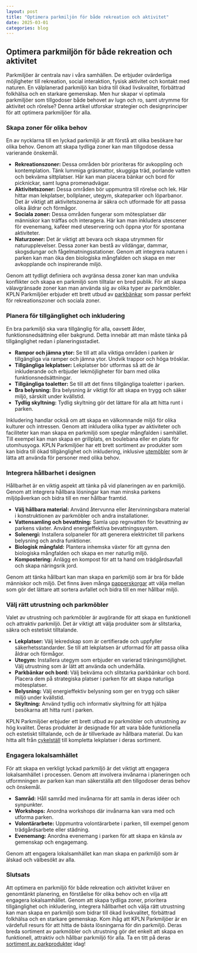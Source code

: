 ```yaml
---
layout: post
title: "Optimera parkmiljön för både rekreation och aktivitet"
date: 2025-03-01
categories: blog
---
```


## Optimera parkmiljön för både rekreation och aktivitet

Parkmiljöer är centrala nav i våra samhällen. De erbjuder ovärderliga möjligheter till rekreation, social interaktion, fysisk aktivitet och kontakt med naturen. En välplanerad parkmiljö kan bidra till ökad livskvalitet, förbättrad folkhälsa och en starkare gemenskap. Men hur skapar vi optimala parkmiljöer som tillgodoser både behovet av lugn och ro, samt utrymme för aktivitet och rörelse? Denna artikel utforskar strategier och designprinciper för att optimera parkmiljöer för alla.

### Skapa zoner för olika behov

En av nycklarna till en lyckad parkmiljö är att förstå att olika besökare har olika behov. Genom att skapa tydliga zoner kan man tillgodose dessa varierande önskemål.

*   **Rekreationszoner:** Dessa områden bör prioriteras för avkoppling och kontemplation. Tänk lummiga gräsmattor, skuggiga träd, porlande vatten och bekväma sittplatser. Här kan man placera bänkar och bord för picknickar, samt lugna promenadvägar.
*   **Aktivitetszoner:** Dessa områden bör uppmuntra till rörelse och lek. Här hittar man lekplatser, bollplaner, utegym, skateparker och löparbanor. Det är viktigt att aktivitetszonerna är säkra och utformade för att passa olika åldrar och förmågor.
*   **Sociala zoner:** Dessa områden fungerar som mötesplatser där människor kan träffas och interagera. Här kan man inkludera utescener för evenemang, kaféer med uteservering och öppna ytor för spontana aktiviteter.
*   **Naturzoner:** Det är viktigt att bevara och skapa utrymmen för naturupplevelser. Dessa zoner kan bestå av vildängar, dammar, skogsdungar och fågelmatningsstationer. Genom att integrera naturen i parken kan man öka den biologiska mångfalden och skapa en mer avkopplande och inspirerande miljö.

Genom att tydligt definiera och avgränsa dessa zoner kan man undvika konflikter och skapa en parkmiljö som tilltalar en bred publik. För att skapa välavgränsade zoner kan man använda sig av olika typer av parkmöbler. KPLN Parkmiljöer erbjuder ett brett utbud av [parkbänkar](https://www.kpln.se/category/parkmiljoter) som passar perfekt för rekreationszoner och sociala zoner.

### Planera för tillgänglighet och inkludering

En bra parkmiljö ska vara tillgänglig för alla, oavsett ålder, funktionsnedsättning eller bakgrund. Detta innebär att man måste tänka på tillgänglighet redan i planeringsstadiet.

*   **Rampor och jämna ytor:** Se till att alla viktiga områden i parken är tillgängliga via ramper och jämna ytor. Undvik trappor och höga trösklar.
*   **Tillgängliga lekplatser:** Lekplatser bör utformas så att de är inkluderande och erbjuder lekmöjligheter för barn med olika funktionsnedsättningar.
*   **Tillgängliga toaletter:** Se till att det finns tillgängliga toaletter i parken.
*   **Bra belysning:** Bra belysning är viktigt för att skapa en trygg och säker miljö, särskilt under kvällstid.
*   **Tydlig skyltning:** Tydlig skyltning gör det lättare för alla att hitta runt i parken.

Inkludering handlar också om att skapa en välkomnande miljö för olika kulturer och intressen. Genom att inkludera olika typer av aktiviteter och faciliteter kan man skapa en parkmiljö som speglar mångfalden i samhället. Till exempel kan man skapa en grillplats, en boulebana eller en plats för utomhusyoga. KPLN Parkmiljöer har ett brett sortiment av produkter som kan bidra till ökad tillgänglighet och inkludering, inklusive [utemöbler](https://www.kpln.se/category/parkmiljoter) som är lätta att använda för personer med olika behov.

### Integrera hållbarhet i designen

Hållbarhet är en viktig aspekt att tänka på vid planeringen av en parkmiljö. Genom att integrera hållbara lösningar kan man minska parkens miljöpåverkan och bidra till en mer hållbar framtid.

*   **Välj hållbara material:** Använd återvunna eller återvinningsbara material i konstruktionen av parkmöbler och andra installationer.
*   **Vattensamling och bevattning:** Samla upp regnvatten för bevattning av parkens växter. Använd energieffektiva bevattningssystem.
*   **Solenergi:** Installera solpaneler för att generera elektricitet till parkens belysning och andra funktioner.
*   **Biologisk mångfald:** Plantera inhemska växter för att gynna den biologiska mångfalden och skapa en mer naturlig miljö.
*   **Kompostering:** Anlägg en kompost för att ta hand om trädgårdsavfall och skapa näringsrik jord.

Genom att tänka hållbart kan man skapa en parkmiljö som är bra för både människor och miljö. Det finns även många [papperskorgar](https://www.kpln.se/category/parkmiljoter) att välja mellan som gör det lättare att sortera avfallet och bidra till en mer hållbar miljö.

### Välj rätt utrustning och parkmöbler

Valet av utrustning och parkmöbler är avgörande för att skapa en funktionell och attraktiv parkmiljö. Det är viktigt att välja produkter som är slitstarka, säkra och estetiskt tilltalande.

*   **Lekplatser:** Välj lekredskap som är certifierade och uppfyller säkerhetsstandarder. Se till att lekplatsen är utformad för att passa olika åldrar och förmågor.
*   **Utegym:** Installera utegym som erbjuder en varierad träningsmöjlighet. Välj utrustning som är lätt att använda och underhålla.
*   **Parkbänkar och bord:** Välj bekväma och slitstarka parkbänkar och bord. Placera dem på strategiska platser i parken för att skapa naturliga mötesplatser.
*   **Belysning:** Välj energieffektiv belysning som ger en trygg och säker miljö under kvällstid.
*   **Skyltning:** Använd tydlig och informativ skyltning för att hjälpa besökarna att hitta runt i parken.

KPLN Parkmiljöer erbjuder ett brett utbud av parkmöbler och utrustning av hög kvalitet. Deras produkter är designade för att vara både funktionella och estetiskt tilltalande, och de är tillverkade av hållbara material. Du kan hitta allt från [cykelställ](https://www.kpln.se/category/parkmiljoter) till kompletta lekplatser i deras sortiment.

### Engagera lokalsamhället

För att skapa en verkligt lyckad parkmiljö är det viktigt att engagera lokalsamhället i processen. Genom att involvera invånarna i planeringen och utformningen av parken kan man säkerställa att den tillgodoser deras behov och önskemål.

*   **Samråd:** Håll samråd med invånarna för att samla in deras idéer och synpunkter.
*   **Workshops:** Anordna workshops där invånarna kan vara med och utforma parken.
*   **Volontärarbete:** Uppmuntra volontärarbete i parken, till exempel genom trädgårdsarbete eller städning.
*   **Evenemang:** Anordna evenemang i parken för att skapa en känsla av gemenskap och engagemang.

Genom att engagera lokalsamhället kan man skapa en parkmiljö som är älskad och välbesökt av alla.

### Slutsats

Att optimera en parkmiljö för både rekreation och aktivitet kräver en genomtänkt planering, en förståelse för olika behov och en vilja att engagera lokalsamhället. Genom att skapa tydliga zoner, prioritera tillgänglighet och inkludering, integrera hållbarhet och välja rätt utrustning kan man skapa en parkmiljö som bidrar till ökad livskvalitet, förbättrad folkhälsa och en starkare gemenskap. Kom ihåg att KPLN Parkmiljöer är en värdefull resurs för att hitta de bästa lösningarna för din parkmiljö. Deras breda sortiment av parkmöbler och utrustning gör det enkelt att skapa en funktionell, attraktiv och hållbar parkmiljö för alla. Ta en titt på deras [sortiment av parkprodukter](https://www.kpln.se/category/parkmiljoter) idag!

